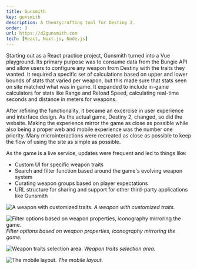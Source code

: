 ```yaml
---
title: Gunsmith
key: gunsmith
description: A theorycrafting tool for Destiny 2.
order: 3
url: https://d2gunsmith.com
tech: [React, Nuxt.js, Node.js]
---
```


Starting out as a React practice project, Gunsmith turned into a Vue playground. Its primary purpose was to consume data from the Bungie API and allow users to configure any weapon from Destiny with the traits they wanted. It required a specific set of calculations based on upper and lower bounds of stats that varied per weapon, but this made sure that stats seen on site matched what was in game. It expanded to include in-game calculators for stats like Range and Reload Speed, calculating real-time seconds and distance in meters for weapons.

After refining the functionality, it became an excercise in user experience and interface design. As the actual game, Destiny 2, changed, so did the website. Making the experience mirror the game as close as possible while also being a proper web and mobile experience was the number one priority. Many microinteractions were recreated as close as possible to keep the flow of using the site as simple as possible. 

As the game is a live service, updates were frequent and led to things like:
- Custom UI for specific weapon traits
- Search and filter function based around the game's evolving weapon system
- Curating weapon groups based on player expectations
- URL structure for sharing and support for other third-party applications like Gunsmith

![A weapon with customized traits.](works/gunsmith/weapon.png)
*A weapon with customized traits.*

![Filter options based on weapon properties, iconography mirroring the game.](works/gunsmith/filters.png)
*Filter options based on weapon properties, iconography mirroring the game.*

![Weapon traits selection area.](works/gunsmith/perks.png)
*Weapon traits selection area.*

![The mobile layout.](works/gunsmith/mobile.png)
*The mobile layout.*